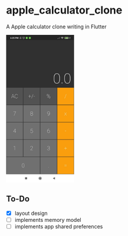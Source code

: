 # apple_calculator_clone

A Apple calculator clone writing in Flutter

<img src="docs/screenshot.jpeg" alt="screenshot" height="400" />

## To-Do

- [x] layout design
- [ ] implements memory model
- [ ] implements app shared preferences
